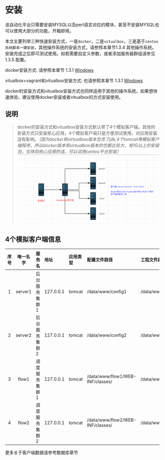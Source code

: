 # 安装

该自动化平台只需要安装MYSQL以及perl语言对应的模块，甚至不安装MYSQL也可以使用大部分的功能，开箱即用。

本文主要列举三种快速安装方式，一是`docker`，二是`vitualbox`，三是基于`centos系统脚本一键安装`，其他操作系统的安装方式，请参照本章节1.3.4 其他操作系统。安装完成之后即可测试使用。如若需要自定义参数，或者添加服务器群组请参见 1.3.5 配置。

docker安装方式: 请参照本章节 1.3.1 [Windows](https://github.com/LookingDreamer/Book-Rexdeploy/blob/master/an-zhuang/shi-yong-docker-an-zhuang.md)

vitualbox+vagrant和vitualbox安装方式: 也请参照本章节 1.3.1 [Windows](https://github.com/LookingDreamer/Book-Rexdeploy/blob/master/an-zhuang/shi-yong-docker-an-zhuang.md)

docker的安装方式和vitualbox安装方式也同样适用于其他的操作系统，如果想快速体验，建议使用docker安装或者vitualbox的方式安装使用。

## 说明

> docker的安装方式和vitualbox安装方式默认带了4个模拟客户端，其他的安装方式只安装核心应用，4个模拟客户端只是方便测试使用，对应用安装没有影响。_（因为docker和virtualbox版本包含了jdk,4个tomcat等模拟客户端程序，所以docker版本和virtualbox版本的包都比较大，有1G以上的安装包，仅体验核心应用的话，可以试用centos平台安装）_![](/assets/servermap.png)

## 4个模拟客户端信息

| 序号 | 唯一名字 | 服务名 | 地址 | 应用类型 | 配置文件路径 | 工程文件路径 | 进程关键词 | 应用启动脚本 | 分组名称 | 状态 |
| :---: | :---: | :--- | :--- | :--- | :--- | :--- | :--- | :--- | :--- | :---: |
| 1 | server1 | 后台服务集群1 | 127.0.0.1 | tomcat | /data/www/config1 | /data/www/html1 | tomcat-server1 | /etc/init.d/tomcat-server1 | server | 2 |
| 2 | server2 | 后台服务集群2 | 127.0.0.1 | tomcat | /data/www/config2 | /data/www/html2 | tomcat-server2 | /etc/init.d/tomcat-server2 | server | 2 |
| 3 | flow1 | 调度服务集群1 | 127.0.0.1 | tomcat | /data/www/flow1/WEB-INF/classes/ | /data/www/flow1 | tomcat-flow1 | /etc/init.d/tomcat-flow1 | flow | 1 |
| 4 | flow2 | 调度服务集群2 | 127.0.0.1 | tomcat | /data/www/flow2/WEB-INF/classes/ | /data/www/flow2 | tomcat-flow2 | /etc/init.d/tomcat-flow2 | flow | 1 |

更多关于客户端数据请参考数据库章节

